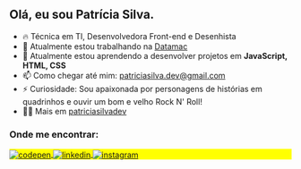 ## Olá, eu sou Patrícia Silva.


- 🔥 Técnica em TI, Desenvolvedora Front-end e Desenhista
- 🔭 Atualmente estou trabalhando na [Datamac](https://www.datamac.com.br/index.html)
- 🌱 Atualmente estou aprendendo a desenvolver projetos em **JavaScript, HTML, CSS**
- 📫 Como chegar até mim: patriciasilva.dev@gmail.com
- ⚡ Curiosidade: Sou apaixonada por personagens de histórias em quadrinhos e ouvir um bom e velho Rock N' Roll!
- 👨‍💻 Mais em [patriciasilvadev](https://)


### Onde me encontrar:

<p align="left" style="background:yellow">
<a href="https://codepen.io/patricia-silva-dev" target="_blank">
  <img align="center" src="https://img.shields.io/badge/-patriciasilvadev-05122A?style=flat&logo=codepen" alt="codepen"/>
</a>
<a href="https://linkedin.com/in/patricia-silva-dev" target="_blank">
  <img align="center" src="https://img.shields.io/badge/-patriciasilvadev-05122A?style=flat&logo=linkedin" alt="linkedin"/>
</a>
<a href="https://instagram.com/patms_" target="_blank">
 <img align="center" src="https://img.shields.io/badge/-patms_-05122A?style=flat&logo=instagram" alt="instagram"/>
</a>
</p>
